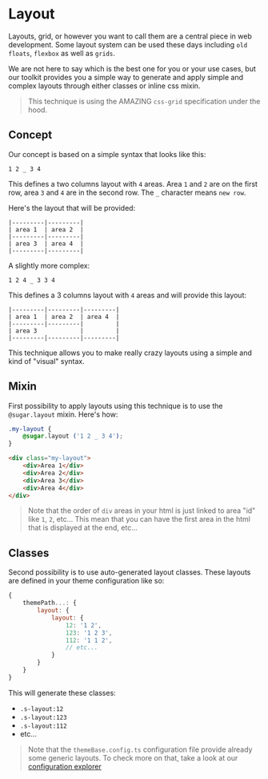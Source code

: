 <!--
/**
 * @name            Layout
 * @namespace       doc.css
 * @type            Markdown
 * @platform        md
 * @status          stable
 * @menu            Documentation / CSS           /doc/css/layout
 *
 * @since           2.0.0
 * @author    Olivier Bossel <olivier.bossel@gmail.com> (https://olivierbossel.com)
 */
-->

<!-- image -->

<!-- header -->
##### 



# Layout

Layouts, grid, or however you want to call them are a central piece in web development.
Some layout system can be used these days including `old floats`, `flexbox` as well as `grids`.

We are not here to say which is the best one for you or your use cases, but our toolkit provides you a simple way to generate and apply simple and complex layouts through either classes or inline css mixin.

> This technique is using the AMAZING `css-grid` specification under the hood.

## Concept

Our concept is based on a simple syntax that looks like this:

`1 2 _ 3 4`

This defines a two columns layout with `4` areas. Area `1` and `2` are on the first row, area `3` and `4` are in the second row. The `_` character means `new row`.

Here's the layout that will be provided:

```
|---------|---------|
| area 1  | area 2  |
|---------|---------|
| area 3  | area 4  |
|---------|---------|
```

A slightly more complex:

`1 2 4 _ 3 3 4`

This defines a 3 columns layout with `4` areas and will provide this layout:

```
|---------|---------|---------|
| area 1  | area 2  | area 4  |
|---------|---------|         |
| area 3            |         |
|---------|---------|---------|
```

This technique allows you to make really crazy layouts using a simple and kind of "visual" syntax.

## Mixin

First possibility to apply layouts using this technique is to use the `@sugar.layout` mixin. Here's how:

```css
.my-layout {
    @sugar.layout ('1 2 _ 3 4');
}
```

```html
<div class="my-layout">
    <div>Area 1</div>
    <div>Area 2</div>
    <div>Area 3</div>
    <div>Area 4</div>
</div>
```

> Note that the order of `div` areas in your html is just linked to area "id" like `1`, `2`, etc... This mean that you can have the first area in the html that is displayed at the end, etc...

## Classes

Second possibility is to use auto-generated layout classes. These layouts are defined in your theme configuration like so:

```js
{
    themePath...: {
        layout: {
            layout: {
                12: '1 2',
                123: '1 2 3',
                112: '1 1 2',
                // etc...
            }
        }
    }
}
```

This will generate these classes:

-   `.s-layout:12`
-   `.s-layout:123`
-   `.s-layout:112`
-   etc...

> Note that the `themeBase.config.ts` configuration file provide already some generic layouts. To check more on that, take a look at our [configuration explorer](/doc/config/explorer)

